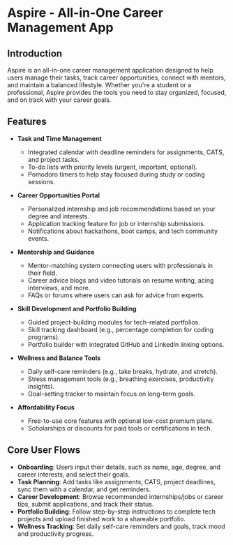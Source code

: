 # Aspire - All-in-One Career Management App

## Introduction
Aspire is an all-in-one career management application designed to help users manage their tasks, track career opportunities, connect with mentors, and maintain a balanced lifestyle. Whether you're a student or a professional, Aspire provides the tools you need to stay organized, focused, and on track with your career goals.

## Features
- **Task and Time Management**
  - Integrated calendar with deadline reminders for assignments, CATS, and project tasks.
  - To-do lists with priority levels (urgent, important, optional).
  - Pomodoro timers to help stay focused during study or coding sessions.

- **Career Opportunities Portal**
  - Personalized internship and job recommendations based on your degree and interests.
  - Application tracking feature for job or internship submissions.
  - Notifications about hackathons, boot camps, and tech community events.

- **Mentorship and Guidance**
  - Mentor-matching system connecting users with professionals in their field.
  - Career advice blogs and video tutorials on resume writing, acing interviews, and more.
  - FAQs or forums where users can ask for advice from experts.

- **Skill Development and Portfolio Building**
  - Guided project-building modules for tech-related portfolios.
  - Skill tracking dashboard (e.g., percentage completion for coding programs).
  - Portfolio builder with integrated GitHub and LinkedIn linking options.

- **Wellness and Balance Tools**
  - Daily self-care reminders (e.g., take breaks, hydrate, and stretch).
  - Stress management tools (e.g., breathing exercises, productivity insights).
  - Goal-setting tracker to maintain focus on long-term goals.

- **Affordability Focus**
  - Free-to-use core features with optional low-cost premium plans.
  - Scholarships or discounts for paid tools or certifications in tech.

## Core User Flows
- **Onboarding**: Users input their details, such as name, age, degree, and career interests, and select their goals.
- **Task Planning**: Add tasks like assignments, CATS, project deadlines, sync them with a calendar, and get reminders.
- **Career Development**: Browse recommended internships/jobs or career tips, submit applications, and track their status.
- **Portfolio Building**: Follow step-by-step instructions to complete tech projects and upload finished work to a shareable portfolio.
- **Wellness Tracking**: Set daily self-care reminders and goals, track mood and productivity progress.



